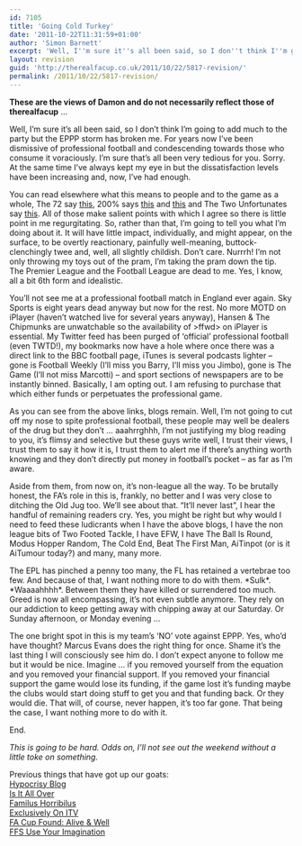 ```yaml
---
id: 7105
title: 'Going Cold Turkey'
date: '2011-10-22T11:31:59+01:00'
author: 'Simon Barnett'
excerpt: 'Well, I''m sure it''s all been said, so I don''t think I''m going to add much to the party but the EPPP storm has broken me.'
layout: revision
guid: 'http://therealfacup.co.uk/2011/10/22/5817-revision/'
permalink: /2011/10/22/5817-revision/
---
```


**These are the views of Damon and do not necessarily reflect those of therealfacup** …

Well, I’m sure it’s all been said, so I don’t think I’m going to add much to the party but the EPPP storm has broken me. For years now I’ve been dismissive of professional football and condescending towards those who consume it voraciously. I’m sure that’s all been very tedious for you. Sorry. At the same time I’ve always kept my eye in but the dissatisfaction levels have been increasing and, now, I’ve had enough.

You can read elsewhere what this means to people and to the game as a whole, The 72 say [this](http://theseventytwo.com/football-league/championship/2011/10/22/sandbags-and-landgrabs-the-elite-player-performance-plan/), 200% says [this](http://www.twohundredpercent.net/?p=15707) and [this](http://www.twohundredpercent.net/?p=15715) and The Two Unfortunates say [this](http://thetwounfortunates.blogspot.com/2011/10/eppp-exposes-football-league-impotence.html). All of those make salient points with which I agree so there is little point in me regurgitating. So, rather than that, I’m going to tell you what I’m doing about it. It will have little impact, individually, and might appear, on the surface, to be overtly reactionary, painfully well-meaning, buttock-clenchingly twee and, well, all slightly childish. Don’t care. Nurrrh! I’m not only throwing my toys out of the pram, I’m taking the pram down the tip. The Premier League and the Football League are dead to me. Yes, I know, all a bit 6th form and idealistic.

You’ll not see me at a professional football match in England ever again. Sky Sports is eight years dead anyway but now for the rest. No more MOTD on iPlayer (haven’t watched live for several years anyway), Hansen &amp; The Chipmunks are unwatchable so the availability of &gt;ffwd&gt; on iPlayer is essential. My Twitter feed has been purged of ‘official’ professional football (even TWTD!), my bookmarks now have a hole where once there was a direct link to the BBC football page, iTunes is several podcasts lighter – gone is Football Weekly (I’ll miss you Barry, I’ll miss you Jimbo), gone is The Game (I’ll not miss Marcotti) – and sport sections of newspapers are to be instantly binned. Basically, I am opting out. I am refusing to purchase that which either funds or perpetuates the professional game.

As you can see from the above links, blogs remain. Well, I’m not going to cut off my nose to spite professional football, these people may well be dealers of the drug but they don’t … aaahrrghhh, I’m not justifying my blog reading to you, it’s flimsy and selective but these guys write well, I trust their views, I trust them to say it how it is, I trust them to alert me if there’s anything worth knowing and they don’t directly put money in football’s pocket – as far as I’m aware.

Aside from them, from now on, it’s non-league all the way. To be brutally honest, the FA’s role in this is, frankly, no better and I was very close to ditching the Old Jug too. We’ll see about that. “It’ll never last”, I hear the handful of remaining readers cry. Yes, you might be right but why would I need to feed these ludicrants when I have the above blogs, I have the non league bits of Two Footed Tackle, I have EFW, I have The Ball Is Round, Modus Hopper Random, The Cold End, Beat The First Man, AiTinpot (or is it AiTumour today?) and many, many more.

The EPL has pinched a penny too many, the FL has retained a vertebrae too few. And because of that, I want nothing more to do with them. \*Sulk\*. \*Waaaahhhh\*. Between them they have killed or surrendered too much. Greed is now all encompassing, it’s not even subtle anymore. They rely on our addiction to keep getting away with chipping away at our Saturday. Or Sunday afternoon, or Monday evening …

The one bright spot in this is my team’s ‘NO’ vote against EPPP. Yes, who’d have thought? Marcus Evans does the right thing for once. Shame it’s the last thing I will consciously see him do. I don’t expect anyone to follow me but it would be nice. Imagine … if you removed yourself from the equation and you removed your financial support. If you removed your financial support the game would lose its funding, if the game lost it’s funding maybe the clubs would start doing stuff to get you and that funding back. Or they would die. That will, of course, never happen, it’s too far gone. That being the case, I want nothing more to do with it.

End.

*This is going to be hard. Odds on, I’ll not see out the weekend without a little toke on something.*

Previous things that have got up our goats:  
[Hypocrisy Blog](http://therealfacup.co.uk/2011/05/31/hypocrisy-blog/)  
[Is It All Over](http://therealfacup.co.uk/2011/05/27/is-it-all-over/)  
[Familus Horribilus](http://therealfacup.co.uk/2011/05/14/familus-horribilus/)  
[Exclusively On ITV](http://therealfacup.co.uk/2011/02/02/exclusively-on-itv/)  
[FA Cup Found: Alive &amp; Well](http://therealfacup.co.uk/2011/01/12/fa-cup-found-alive-and-well/)  
[FFS Use Your Imagination](http://therealfacup.co.uk/2010/11/29/ffs-use-your-imagination/)